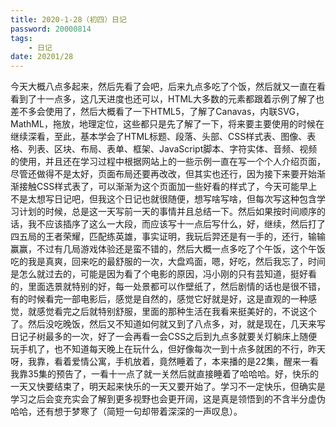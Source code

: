 ```yaml
---
title: 2020-1-28（初四）日记
password: 20000814
tags: 
	- 日记
date: 20201/28
---
```


今天大概八点多起来，然后先看了会吧，后来九点多吃了个饭，然后就又一直在看看到了十一点多，这几天进度也还可以，HTML大多数的元素都跟着示例了解了也差不多会使用了，然后大概看了一下HTML5，了解了Canavas，内联SVG，MathML，拖放，地理定位，<!-- more -->这些都只是先了解了一下，将来要主要使用的时候在继续深看，至此，基本学会了HTML标题、段落、头部、CSS样式表、图像、表格、列表、区块、布局、表单、框架、JavaScript脚本、字符实体、音频、视频的使用，并且还在学习过程中根据网站上的一些示例一直在写一个个人介绍页面，尽管还做得不是太好，页面布局还要再改改，但其实也还行，因为接下来要开始渐渐接触CSS样式表了，可以渐渐为这个页面加一些好看的样式了，今天可能早上不是太想写日记吧，但我这个日记也就很随便，想写啥写啥，但每次写这种包含学习计划的时候，总是这一天写前一天的事情并且总结一下。然后如果按时间顺序的话，我不应该插序了这么一大段，而应该写十一点后写什么，好，继续，然后打了四五局的王者荣耀，匹配练英雄，事实证明，我玩后羿还是有一手的，还行，输输赢赢，不过有几局游戏体验还是蛮不错的，然后大概一点多吃了个午饭，这个午饭吃的我是真爽，回来吃的最舒服的一次，大盘鸡面，嗯，好吃，然后我忘了，时间是怎么就过去的，可能是因为看了个电影的原因，冯小刚的只有芸知道，挺好看的，里面选景就特别的好，每一处景都可以作壁纸了，然后剧情的话也是很不错，有的时候看完一部电影后，感觉是自然的，感觉它好就是好，这是直观的一种感觉，就感觉看完之后就特别舒服，里面的那种生活在我看来挺美好的，不说这个了。然后没吃晚饭，然后又不知道如何就又到了八点多，对，就是现在，几天来写日记子树最多的一次，好了一会再看一会CSS之后到九点多就要关灯躺床上随便玩手机了，也不知道每天晚上在玩什么，但好像每次一到十点多就困的不行，昨天呀，我靠，看着爱情公寓，手机放着，竟然睡着了，本来播的是22集，醒来一看我靠35集的预告了，一看十一点了就一关然后就直接睡着了哈哈哈。好，快乐的一天又快要结束了，明天起来快乐的一天又要开始了。学习不一定快乐，但确实是学习之后会变充实会了解到更多视野也会更开阔，这是真是领悟到的不含半分虚伪哈哈，还有想于梦寒了（简短一句却带着深深的一声叹息）。


